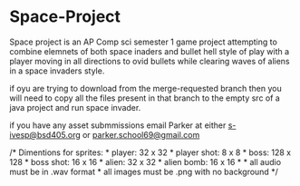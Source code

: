 # Space-Project
Space project is an AP Comp sci semester 1 game project attempting to combine elemnets of both space inaders and bullet hell style of play with a player moving in all directions to ovid bullets while clearing waves of aliens in a space invaders style.

if oyu are trying to download from the merge-requested branch then you will need to copy all the files present in that branch to the empty src of a java project and run space invader.

if you have any asset submmissions email Parker at either s-ivesp@bsd405.org or parker.school69@gmail.com

/* Dimentions for sprites:
	 * player: 32 x 32
	 * player shot: 8 x 8
	 * boss: 128 x 128
	 * boss shot: 16 x 16
	 * alien: 32 x 32
	 * alien bomb: 16 x 16
	 * 
	 * all audio must be in .wav format
	 * all images must be .png with no background
	 */
